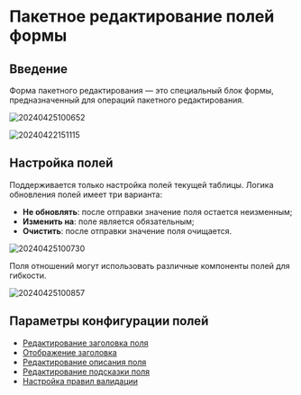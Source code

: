 # Пакетное редактирование полей формы

## Введение

Форма пакетного редактирования — это специальный блок формы, предназначенный для операций пакетного редактирования.

![20240425100652](https://static-docs.nocobase.com/20240425100652.png)

![20240422151115](https://static-docs.nocobase.com/20240422151115.png)

## Настройка полей

Поддерживается только настройка полей текущей таблицы. Логика обновления полей имеет три варианта:

- **Не обновлять**: после отправки значение поля остается неизменным;
- **Изменить на**: поле является обязательным;
- **Очистить**: после отправки значение поля очищается.

![20240425100730](https://static-docs.nocobase.com/20240425100730.png)

Поля отношений могут использовать различные компоненты полей для гибкости.

![20240425100857](https://static-docs.nocobase.com/20240425100857.png)

## Параметры конфигурации полей

- [Редактирование заголовка поля](/handbook/ui/fields/field-settings/edit-title)
- [Отображение заголовка](/handbook/ui/fields/field-settings/display-title)
- [Редактирование описания поля](/handbook/ui/fields/field-settings/edit-description)
- [Редактирование подсказки поля](/handbook/ui/fields/field-settings/edit-tooltip)
- [Настройка правил валидации](/handbook/ui/fields/field-settings/validation-rules)